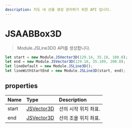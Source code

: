 ```yaml
---
description: 지도 내 선을 생성 관리하기 위한 API 입니다.
---
```


# JSAABBox3D

> Module.JSLine3D() API를 생성합니다.

```javascript
let start = new Module.JSVector3D(129.14, 35.18, 100.0);
let end = new Module.JSVector3D(129.18, 35.189, 200.0);
let lineDefault = new Module.JSLine3D();
let lineWithStartEnd = new Module.JSLine3D(start, end);
```

## properties

| Name  | Type                                | Description          |
| :---- | :---------------------------------- | :------------------- |
| start | [JSVector3D](../core/jsvector3d.md) | 선의 시작 위치 좌표. |
| end   | [JSVector3D](../core/jsvector3d.md) | 선의 조욜 위치 좌표. |
